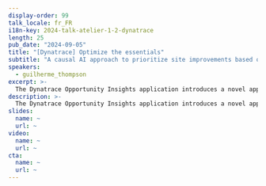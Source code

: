```yaml
---
display-order: 99
talk_locale: fr_FR
i18n-key: 2024-talk-atelier-1-2-dynatrace
length: 25
pub_date: "2024-09-05"
title: "[Dynatrace] Optimize the essentials"
subtitle: "A causal AI approach to prioritize site improvements based on business impacts."
speakers:
  - guilherme_thompson
excerpt: >-
  The Dynatrace Opportunity Insights application introduces a novel approach to improving web performance, with a focus on understanding the impact on sales and user experience of slowness or errors. Using causal AI and real user data (RUM), Opportunity Insights identifies the crucial performance and error metrics affecting site results, and quantifies the potential business impact of targeted optimizations. This enables decision-makers and application managers to make data-driven decisions to maximize results, moving from traditional static recommendations to dynamic strategies contextualized to the application. In this presentation, we'll explore the engine that powers Opportunity Insights.
description: >-
  The Dynatrace Opportunity Insights application introduces a novel approach to improving web performance, with a focus on understanding the impact on sales and user experience of slowness or errors. Using causal AI and real user data (RUM), Opportunity Insights identifies the crucial performance and error metrics affecting site results, and quantifies the potential business impact of targeted optimizations. This enables decision-makers and application managers to make data-driven decisions to maximize results, moving from traditional static recommendations to dynamic strategies contextualized to the application. In this presentation, we'll explore the engine that powers Opportunity Insights.
slides:
  name: ~
  url: ~
video:
  name: ~
  url: ~
cta:
  name: ~
  url: ~
---
```

